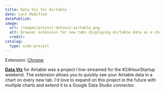 ```yaml
---
title: Data Viz for Airtable
date: Last Modified
datePublish:
image:
  url: /images/project-dataviz-airtable.png
  alt: Browser extension for new tabs displaying Airtable data as a chart
  credit:
catalog:
  type: side-project
---
```


Extension: [Chrome](https://chrome.google.com/webstore/detail/data-viz-for-airtable/hbldbopdngofhpigeifhbcpanndlkipn)

[**Data Viz**](https://dataviz-airtable.carrd.co/) for Airtable was a project I live-streamed for the #24HourStartup weekend. The extension allows you to quickly see your Airtable data in a chart on every new tab. I'd love to expand on this project in the future with multiple charts and extend it to a Google Data Studio connector.